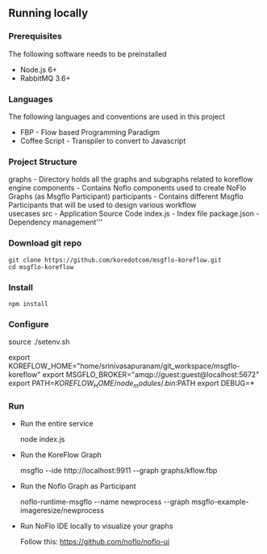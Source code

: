 ## Running locally

### Prerequisites

The following software needs to be preinstalled

* Node.js 6+
* RabbitMQ 3.6+

### Languages

The following languages and conventions are used in this project

* FBP - Flow based Programming Paradigm
* Coffee Script - Transpiler to convert to Javascript

### Project Structure
graphs - Directory holds all the graphs and subgraphs related to koreflow engine
components - Contains Noflo components used to create NoFlo Graphs (as Msgflo Participant)
participants - Contains different Msgflo Participants that will be used to design various workflow    
usecases
src - Application Source Code
index.js - Index file
package.json - Dependency management'''


### Download git repo

    git clone https://github.com/koredotcom/msgflo-koreflow.git
    cd msgflo-koreflow

### Install

    npm install
    
### Configure

source ./setenv.sh

export KOREFLOW_HOME="home/srinivasapuranam/git_workspace/msgflo-koreflow"
export MSGFLO_BROKER="amqp://guest:guest@localhost:5672"
export PATH=$KOREFLOW_HOME/node_modules/.bin:$PATH
export DEBUG=*

### Run

* Run the entire service

    node index.js

* Run the KoreFlow Graph

    msgflo --ide http://localhost:9911 --graph graphs/kflow.fbp

* Run the Noflo Graph as Participant

    noflo-runtime-msgflo --name newprocess --graph msgflo-example-imageresize/newprocess

* Run NoFlo IDE locally to visualize your graphs

    Follow this: https://github.com/noflo/noflo-ui

